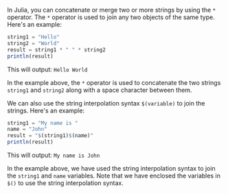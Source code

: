 In Julia, you can concatenate or merge two or more strings by using the `*` operator. The `*` operator is used to join any two objects of the same type. Here's an example:

```julia
string1 = "Hello"
string2 = "World"
result = string1 * " " * string2
println(result)
```

This will output: `Hello World`

In the example above, the `*` operator is used to concatenate the two strings `string1` and `string2` along with a space character between them.

We can also use the string interpolation syntax `$(variable)` to join the strings. Here's an example:

```julia
string1 = "My name is "
name = "John"
result = "$(string1)$(name)"
println(result)
```

This will output: `My name is John`

In the example above, we have used the string interpolation syntax to join the `string1` and `name` variables. Note that we have enclosed the variables in `$()` to use the string interpolation syntax.